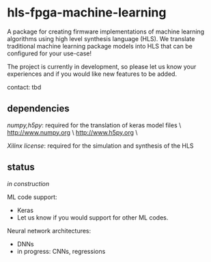# hls-fpga-machine-learning

A package for creating firmware implementations of machine learning algorithms using high level synthesis language (HLS).  We translate traditional machine learning package models into HLS that can be configured for your use-case!

The project is currently in development, so please let us know your experiences and if you would like new features to be added.  

contact: tbd

## dependencies

_numpy,h5py_: required for the translation of keras model files \\
http://www.numpy.org \\
http://www.h5py.org \\

_Xilinx license_: required for the simulation and synthesis of the HLS

## status

*in construction* 

ML code support: 
   * Keras
   * Let us know if you would support for other ML codes.  

Neural network architectures:
   * DNNs 
   * in progress: CNNs, regressions

